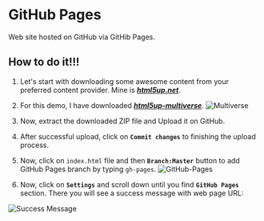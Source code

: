 # GitHub Pages
Web site hosted on GitHub via GitHib Pages.

## How to do it!!!

1. Let's start with downloading some awesome content from your preferred content provider. Mine is ***[html5up.net](https://html5up.net/)***.
2. For this demo, I have downloaded ***[html5up-multiverse](https://html5up.net/multiverse/download)***.
![Multiverse](https://html5up.net/uploads/images/multiverse.jpg)

3.  Now, extract the downloaded ZIP file and Upload it on GitHub.
4. After successful upload, click on **`Commit changes`** to finishing the upload process.
5. Now, click on `index.html` file and then **`Branch:Master`** button to add GitHub Pages branch by typing `gh-pages`.
![GitHub-Pages](http://image.prntscr.com/image/5a0950a293b8482ea5b6b3dc32fbafd4.png)

6. Now, click on **`Settings`** and scroll down until you find **`GitHub Pages`** section. There you will see a success message with web page URL:

![Success Message](http://image.prntscr.com/image/3a7226b5100a43d6bbb902f943b7bb58.png)


